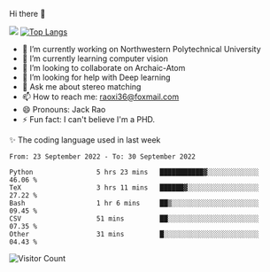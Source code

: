 Hi there 👋

![](https://github-readme-stats.vercel.app/api?username=Raohaocheng)
[![Top Langs](https://github-readme-stats.vercel.app/api/top-langs/?username=Raohaocheng&layout=compact)](https://github.com/anuraghazra/github-readme-stats)

- 🔭 I’m currently working on Northwestern Polytechnical University
- 🌱 I’m currently learning computer vision
- 👯 I’m looking to collaborate on Archaic-Atom
- 🤔 I’m looking for help with Deep learning
- 💬 Ask me about stereo matching
- 📫 How to reach me: raoxi36@foxmail.com
- 😄 Pronouns: Jack Rao
- ⚡ Fun fact: I can't believe I'm a PHD.

✨ The coding language used in last week
<!--START_SECTION:waka-->

```text
From: 23 September 2022 - To: 30 September 2022

Python                5 hrs 23 mins   ███████████▓░░░░░░░░░░░░░   46.06 %
TeX                   3 hrs 11 mins   ██████▓░░░░░░░░░░░░░░░░░░   27.22 %
Bash                  1 hr 6 mins     ██▒░░░░░░░░░░░░░░░░░░░░░░   09.45 %
CSV                   51 mins         ██░░░░░░░░░░░░░░░░░░░░░░░   07.35 %
Other                 31 mins         █░░░░░░░░░░░░░░░░░░░░░░░░   04.43 %
```

<!--END_SECTION:waka-->

![Visitor Count](https://profile-counter.glitch.me/Raohaocheng/count.svg)

